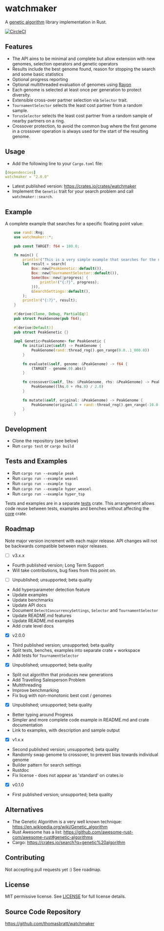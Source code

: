 # watchmaker

A [genetic algorithm](https://en.wikipedia.org/wiki/Genetic_algorithm) library implementation in Rust.

[![CircleCI](https://circleci.com/gh/thomasbratt/watchmaker/tree/main.svg?style=svg)](https://circleci.com/gh/thomasbratt/watchmaker/tree/main)

## Features

* The API aims to be minimal and complete but allow extension with new genomes, selection operators and genetic operators
* Results include the best genome found, reason for stopping the search and some basic statistics
* Optional progress reporting
* Optional multithreaded evaluation of genomes using [Rayon](https://github.com/rayon-rs/rayon)
* Each genome is selected at least once per generation to protect diversity.
* Extensible cross-over partner selection via `Selector` trait.
* `TournamentSelector` selects the least cost partner from a random sample.
* `TorusSelector` selects the least cost partner from a random sample of nearby partners on a ring.
* Crossover protection, to avoid the common bug where the first genome in a crossover operation is always used for the start of the resulting genome.

## Usage

* Add the following line to your `Cargo.toml` file:
```yaml
[dependencies]
watchmaker = "2.0.0"
```
* Latest published version: https://crates.io/crates/watchmaker
* Implement the `Genetic` trait for your search problem and call `watchmaker::search`.

## Example

A complete example that searches for a specific floating point value:

```rust
    use rand::Rng;
    use watchmaker::*;
    
    pub const TARGET: f64 = 100.0;

    fn main() {
        println!("This is a very simple example that searches for the number 100.0.");
        let result = search(
            Box::new(PeakGenetic::default()),
            Box::new(TournamentSelector::default()),
            Some(Box::new(|progress| {
                println!("{:?}", progress);
            })),
            &SearchSettings::default(),
        );
        println!("{:?}", result);
    }
    
    #[derive(Clone, Debug, PartialEq)]
    pub struct PeakGenome(pub f64);
    
    #[derive(Default)]
    pub struct PeakGenetic {}
    
    impl Genetic<PeakGenome> for PeakGenetic {
        fn initialize(&self) -> PeakGenome {
            PeakGenome(rand::thread_rng().gen_range(0.0..1_000.0))
        }
    
        fn evaluate(&self, genome: &PeakGenome) -> f64 {
            (TARGET - genome.0).abs()
        }
    
        fn crossover(&self, lhs: &PeakGenome, rhs: &PeakGenome) -> PeakGenome {
            PeakGenome((lhs.0 + rhs.0) / 2.0)
        }
    
        fn mutate(&self, original: &PeakGenome) -> PeakGenome {
            PeakGenome(original.0 + rand::thread_rng().gen_range(-10.0..10.0))
        }
    }
```

## Development

* Clone the repository (see below)
* Run `cargo test` or `cargo build`

## Tests and Examples

* Run `cargo run --example peak`
* Run `cargo run --example weasel`
* Run `cargo run --example tsp`
* Run `cargo run --example hyper_weasel`
* Run `cargo run --example hyper_tsp`

Tests and examples are in a separate [tests](../tests) crate.
This arrangement allows code reuse between tests, examples and benches without affecting the [core](core) crate.

## Roadmap

Note major version increment with each major release.
API changes will not be backwards compatible between major releases.

- [ ] v3.x.x

* Fourth published version; Long Term Support
* Will take contributions, bug fixes from this point on.

- [ ] Unpublished; unsupported; beta quality

* Add hyperparameter detection feature
* Update examples
* Update benchmarks
* Update API docs
* Document `DetectConcurrencySettings`, `Selector` and `TournamentSelector` 
* Update README.md features 
* Update README.md examples
* Add crate level docs

- [x] v2.0.0

* Third published version; unsupported; beta quality
* Split tests, benches, examples into separate crate + workspace
* Add tests for `TournamentSelector`

- [x] Unpublished; unsupported; beta quality

* Split out algorithm that produces new generations
* Add Travelling Salesperson Problem
* Multithreading
* Improve benchmarking
* Fix bug with non-monotonic best cost / genomes

- [x] Unpublished; unsupported; beta quality

* Better typing around Progress
* Simpler and more complete code example in README.md and crate documentation
* Link to examples, with description and sample output

- [x] v1.x.x

* Second published version; unsupported; beta quality
* Randomly swap genome to crossover, to prevent bias towards individual genome
* Builder pattern for search settings
* Rustdoc
* Fix license - does not appear as 'standard' on crates.io

- [x] v0.1.0

* First published version; unsupported; beta quality

## Alternatives

* The Genetic Algorithm is a very well known technique:
<https://en.wikipedia.org/wiki/Genetic_algorithm>
* Rust Awesome has a list: <https://github.com/awesome-rust-com/awesome-rust#genetic-algorithms>
* Cargo: <https://crates.io/search?q=genetic%20algorithm>

## Contributing

Not accepting pull requests yet :)
See roadmap.

## License

MIT permissive license. See [LICENSE](LICENSE) for full license details.

## Source Code Repository

<https://github.com/thomasbratt/watchmaker>
